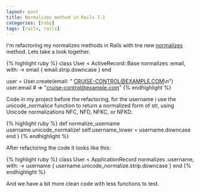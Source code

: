```yaml
---
layout: post
title: Normalizes method in Rails 7.1
categories: [ruby]
tags: [rails, rails]
---
```


I'm refactoring my normalizes methods in Rails with tne new [normalizes](https://edgeapi.rubyonrails.org/classes/ActiveRecord/Normalization/ClassMethods.html#method-i-normalizes) method. Lets take a look together. 

{% highlight ruby %}
class User < ActiveRecord::Base
  normalizes :email, with: -> email { email.strip.downcase }
end

user = User.create(email: " CRUISE-CONTROL@EXAMPLE.COM\n")
user.email                  # => "cruise-control@example.com"
{% endhighlight %}


Code in my project before the refactoring, for the username i use the unicode_normalice function to return a normalized form of str, using Unicode normalizations NFC, NFD, NFKC, or NFKD. 

{% highlight ruby %}
  def normalize_username
    username.unicode_normalize!
    self.username_lower = username.downcase
  end
}
{% endhighlight %}

After refactoring the code it looks like this: 

{% highlight ruby %}
class User < ApplicationRecord
  normalizes :username, with: -> username { username.unicode_normalize.strip.downcase }
end 
{% endhighlight %}

And we have a bit more clean code with less functions to test.

